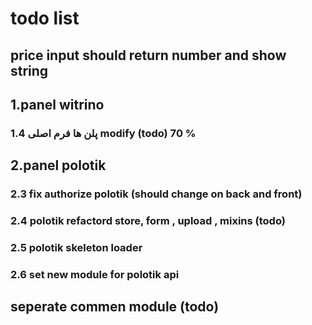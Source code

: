 # todo list

## price input should return number and show string

## 1.panel witrino

### 1.4 پلن ها فرم اصلی modify (todo) 70 %

## 2.panel polotik

### 2.3 fix authorize polotik (should change on back and front)

### 2.4 polotik refactord store, form , upload , mixins (todo)

### 2.5 polotik skeleton loader

### 2.6 set new module for polotik api

## seperate commen module (todo)
